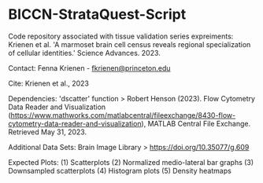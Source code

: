 # BICCN-StrataQuest-Script
Code repository associated with tissue validation series expreiments: 
Krienen et al. 'A marmoset brain cell census reveals regional specialization of cellular identities.' Science Advances. 2023.

Contact:
Fenna Krienen - fkrienen@princeton.edu

Cite: Krienen et al., 2023

Dependencies:
'dscatter' function > Robert Henson (2023). Flow Cytometry Data Reader and Visualization (https://www.mathworks.com/matlabcentral/fileexchange/8430-flow-cytometry-data-reader-and-visualization), MATLAB Central File Exchange. Retrieved May 31, 2023.

Additional Data Sets:
Brain Image Library > https://doi.org/10.35077/g.609

Expected Plots:
(1) Scatterplots
(2) Normalized medio-lateral bar graphs
(3) Downsampled scatterplots
(4) Histogram plots
(5) Density heatmaps

